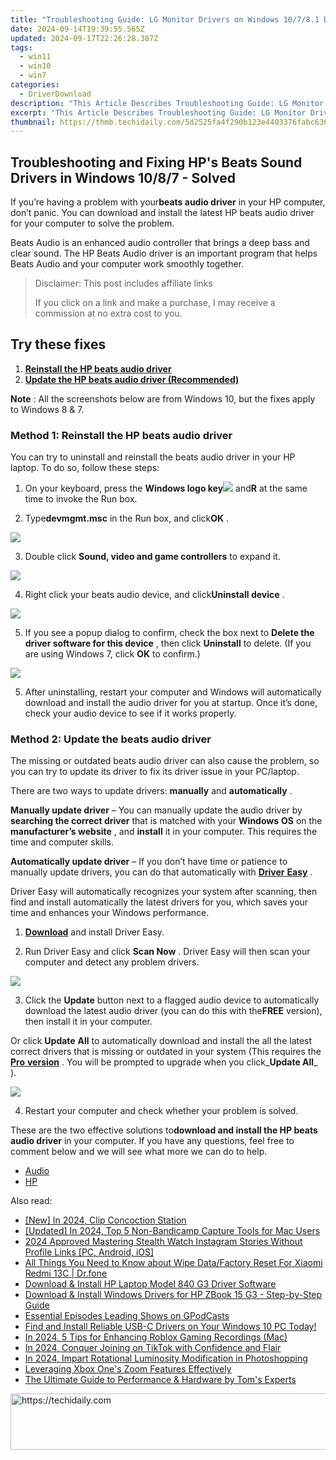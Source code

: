 ```yaml
---
title: "Troubleshooting Guide: LG Monitor Drivers on Windows 10/7/8.1 Devices"
date: 2024-09-14T19:39:55.565Z
updated: 2024-09-17T22:26:28.387Z
tags:
  - win11
  - win10
  - win7
categories:
  - DriverDownload
description: "This Article Describes Troubleshooting Guide: LG Monitor Drivers on Windows 10/7/8.1 Devices"
excerpt: "This Article Describes Troubleshooting Guide: LG Monitor Drivers on Windows 10/7/8.1 Devices"
thumbnail: https://thmb.techidaily.com/5d2525fa4f290b123e4403376fabc636b3a54f2e745335912f33acca5ea34e31.jpg
---
```


## Troubleshooting and Fixing HP's Beats Sound Drivers in Windows 10/8/7 - Solved

If you’re having a problem with your**beats audio driver** in your HP computer, don’t panic. You can download and install the latest HP beats audio driver for your computer to solve the problem.

 Beats Audio is an enhanced audio controller that brings a deep bass and clear sound. The HP Beats Audio driver is an important program that helps Beats Audio and your computer work smoothly together.

>  Disclaimer: This post includes affiliate links
>
>  If you click on a link and make a purchase, I may receive a commission at no extra cost to you.
>

## Try these fixes

1. [**Reinstall the HP beats audio driver**](https://tools.techidaily.com/drivereasy/download/)
2. [**Update the HP beats audio driver (Recommended)**](https://www.drivereasy.com/knowledge/hp-beats-audio-driver-issue-solved/#Way2)

**Note** : All the screenshots below are from Windows 10, but the fixes apply to Windows 8 & 7.

### Method 1: Reinstall the HP beats audio driver

 You can try to uninstall and reinstall the beats audio driver in your HP laptop. To do so, follow these steps:

 1) On your keyboard, press the   **Windows logo key![](https://images.drivereasy.com/wp-content/uploads/2017/09/img_59b0b16974940.png)**  and**R** at the same time to invoke the Run box.

 2) Type**devmgmt.msc** in the Run box, and click**OK** .

![](https://images.drivereasy.com/wp-content/uploads/2018/03/img_5abdf9401fdfe.png)

 3) Double click **Sound, video and game controllers**   to expand it.

![](https://images.drivereasy.com/wp-content/uploads/2018/03/img_5a97a5a189883.png)

 4) Right click your beats audio device, and click**Uninstall device** .

![](https://images.drivereasy.com/wp-content/uploads/2018/03/img_5abdfa705b240.jpg)

 5) If you see a popup dialog to confirm, check the box next to **Delete the driver software for this device** , then click **Uninstall**   to delete. (If you are using Windows 7, click **OK**   to confirm.)

![](https://images.drivereasy.com/wp-content/uploads/2018/02/img_5a962ef431c66.png)

 5) After uninstalling, restart your computer and Windows will automatically download and install the audio driver for you at startup. Once it’s done, check your audio device to see if it works properly.

###  Method 2: Update the beats audio driver

 The missing or outdated beats audio driver can also cause the problem, so you can try to update its driver to fix its driver issue in your PC/laptop.

 There are two ways to update drivers: **manually**   and **automatically** .

**Manually update driver**   – You can manually update the audio driver by **searching the correct driver**   that is matched with your **Windows**  **OS**   on the **manufacturer’s website** , and **install**   it in your computer. This requires the time and computer skills.

**Automatically update driver**   – If you don’t have time or patience to manually update drivers, you can do that automatically with [**Driver**  **Easy**](https://tools.techidaily.com/drivereasy/download/) .

 Driver Easy will automatically recognizes your system after scanning, then find and install automatically the latest drivers for you, which saves your time and enhances your Windows performance.

 1) [**Download**](https://tools.techidaily.com/drivereasy/download/)   and install Driver Easy.

 2) Run Driver Easy and click **Scan Now** . Driver Easy will then scan your computer and detect any problem drivers.

![](https://images.drivereasy.com/wp-content/uploads/2018/03/img_5abdd74d18191.png)

 3) Click the **Update**   button next to a flagged audio device to automatically download the latest audio driver (you can do this with the**FREE** version), then install it in your computer.

 Or click **Update**  **All**   to automatically download and install the all the latest correct drivers that is missing or outdated in your system (This requires the [**Pro**  **version**](https://tools.techidaily.com/drivereasy/download/) . You will be prompted to upgrade when you click_**Update All**_ ).

![](https://images.drivereasy.com/wp-content/uploads/2018/03/img_5abdfb4532128.jpg)

4) Restart your computer and check whether your problem is solved.

  These are the two effective solutions to**download and install the HP beats audio driver** in your computer. If you have any questions, feel free to comment below and we will see what more we can do to help.

* [Audio](https://tools.techidaily.com/drivereasy/download/)
* [HP](https://tools.techidaily.com/drivereasy/download/)

<ins class="adsbygoogle"
     style="display:block"
     data-ad-format="autorelaxed"
     data-ad-client="ca-pub-7571918770474297"
     data-ad-slot="1223367746"></ins>

<ins class="adsbygoogle"
     style="display:block"
     data-ad-client="ca-pub-7571918770474297"
     data-ad-slot="8358498916"
     data-ad-format="auto"
     data-full-width-responsive="true"></ins>

<span class="atpl-alsoreadstyle">Also read:</span>
<div><ul>
<li><a href="https://youtube-docs.techidaily.com/n-2024-clip-concoction-station/"><u>[New] In 2024, Clip Concoction Station</u></a></li>
<li><a href="https://on-screen-recording.techidaily.com/updated-in-2024-top-5-non-bandicamp-capture-tools-for-mac-users/"><u>[Updated] In 2024, Top 5 Non-Bandicamp Capture Tools for Mac Users</u></a></li>
<li><a href="https://instagram-video-recordings.techidaily.com/2024-approved-mastering-stealth-watch-instagram-stories-without-profile-links-pc-android-ios/"><u>2024 Approved Mastering Stealth Watch Instagram Stories Without Profile Links [PC, Android, iOS]</u></a></li>
<li><a href="https://techidaily.com/all-things-you-need-to-know-about-wipe-datafactory-reset-for-xiaomi-redmi-13c-drfone-by-drfone-reset-android-reset-android/"><u>All Things You Need to Know about Wipe Data/Factory Reset For Xiaomi Redmi 13C | Dr.fone</u></a></li>
<li><a href="https://hardware-updates.techidaily.com/download-and-install-hp-laptop-model-840-g3-driver-software/"><u>Download & Install HP Laptop Model 840 G3 Driver Software</u></a></li>
<li><a href="https://hardware-updates.techidaily.com/download-and-install-windows-drivers-for-hp-zbook-15-g3-step-by-step-guide/"><u>Download & Install Windows Drivers for HP ZBook 15 G3 - Step-by-Step Guide</u></a></li>
<li><a href="https://extra-information.techidaily.com/essential-episodes-leading-shows-on-gpodcasts/"><u>Essential Episodes Leading Shows on GPodCasts</u></a></li>
<li><a href="https://hardware-updates.techidaily.com/find-and-install-reliable-usb-c-drivers-on-your-windows-10-pc-today/"><u>Find and Install Reliable USB-C Drivers on Your Windows 10 PC Today!</u></a></li>
<li><a href="https://screen-capture.techidaily.com/in-2024-5-tips-for-enhancing-roblox-gaming-recordings-mac/"><u>In 2024, 5 Tips for Enhancing Roblox Gaming Recordings (Mac)</u></a></li>
<li><a href="https://tiktok-video-files.techidaily.com/in-2024-conquer-joining-on-tiktok-with-confidence-and-flair/"><u>In 2024, Conquer Joining on TikTok with Confidence and Flair</u></a></li>
<li><a href="https://some-knowledge.techidaily.com/in-2024-impart-rotational-luminosity-modification-in-photoshopping/"><u>In 2024, Impart Rotational Luminosity Modification in Photoshopping</u></a></li>
<li><a href="https://extra-tips.techidaily.com/leveraging-xbox-ones-zoom-features-effectively/"><u>Leveraging Xbox One's Zoom Features Effectively</u></a></li>
<li><a href="https://hardware-updates.techidaily.com/the-ultimate-guide-to-performance-and-hardware-by-toms-experts/"><u>The Ultimate Guide to Performance & Hardware by Tom's Experts</u></a></li>
</ul></div>

<!-- affiliate ads begin -->
<a href="https://appsumo.8odi.net/c/5597632/2111968/7443" target="_top" id="2111968">
  <img src="//a.impactradius-go.com/display-ad/7443-2111968" border="0" alt="https://techidaily.com" width="728" height="90"/>
</a>
<img height="0" width="0" src="https://appsumo.8odi.net/i/5597632/2111968/7443" style="position:absolute;visibility:hidden;" border="0" />
<!-- affiliate ads end -->

